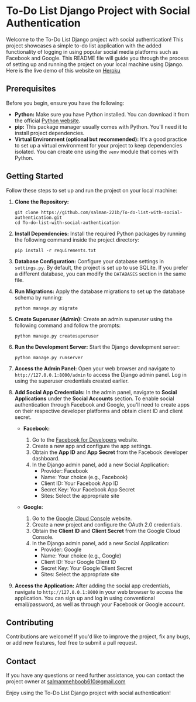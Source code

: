 # To-Do List Django Project with Social Authentication

Welcome to the To-Do List Django project with social authentication! This project showcases a simple to-do list application with the added functionality of logging in using popular social media platforms such as Facebook and Google. This README file will guide you through the process of setting up and running the project on your local machine using Django. Here is the live demo of this website on [Heroku](https://salman-todolist-46ed6b38a5ca.herokuapp.com)

## Prerequisites

Before you begin, ensure you have the following:

- **Python:** Make sure you have Python installed. You can download it from the official [Python website](https://www.python.org/).
- **pip:** This package manager usually comes with Python. You'll need it to install project dependencies.
- **Virtual Environment (optional but recommended):** It's a good practice to set up a virtual environment for your project to keep dependencies isolated. You can create one using the `venv` module that comes with Python.

## Getting Started

Follow these steps to set up and run the project on your local machine:

1. **Clone the Repository:**
   ```
   git clone https://github.com/salman-221b/To-do-list-with-social-authentication.git
   cd To-do-list-with-social-authentication
   ```

2. **Install Dependencies:**
   Install the required Python packages by running the following command inside the project directory:
   ```
   pip install -r requirements.txt
   ```

3. **Database Configuration:**
   Configure your database settings in `settings.py`. By default, the project is set up to use SQLite. If you prefer a different database, you can modify the `DATABASES` section in the same file.

4. **Run Migrations:**
   Apply the database migrations to set up the database schema by running:
   ```
   python manage.py migrate
   ```

5. **Create Superuser (Admin):**
   Create an admin superuser using the following command and follow the prompts:
   ```
   python manage.py createsuperuser
   ```

6. **Run the Development Server:**
   Start the Django development server:
   ```
   python manage.py runserver
   ```

7. **Access the Admin Panel:**
   Open your web browser and navigate to `http://127.0.0.1:8000/admin` to access the Django admin panel. Log in using the superuser credentials created earlier.

8. **Add Social App Credentials:**
   In the admin panel, navigate to **Social Applications** under the **Social Accounts** section. To enable social authentication through Facebook and Google, you'll need to create apps on their respective developer platforms and obtain client ID and client secret.

   - **Facebook:**
     1. Go to the [Facebook for Developers](https://developers.facebook.com/) website.
     2. Create a new app and configure the app settings.
     3. Obtain the **App ID** and **App Secret** from the Facebook developer dashboard.
     4. In the Django admin panel, add a new Social Application:
        - Provider: Facebook
        - Name: Your choice (e.g., Facebook)
        - Client ID: Your Facebook App ID
        - Secret Key: Your Facebook App Secret
        - Sites: Select the appropriate site

   - **Google:**
     1. Go to the [Google Cloud Console](https://console.cloud.google.com/) website.
     2. Create a new project and configure the OAuth 2.0 credentials.
     3. Obtain the **Client ID** and **Client Secret** from the Google Cloud Console.
     4. In the Django admin panel, add a new Social Application:
        - Provider: Google
        - Name: Your choice (e.g., Google)
        - Client ID: Your Google Client ID
        - Secret Key: Your Google Client Secret
        - Sites: Select the appropriate site

9. **Access the Application:**
   After adding the social app credentials, navigate to `http://127.0.0.1:8000` in your web browser to access the application. You can sign up and log in using conventional email/password, as well as through your Facebook or Google account.

## Contributing

Contributions are welcome! If you'd like to improve the project, fix any bugs, or add new features, feel free to submit a pull request.



## Contact

If you have any questions or need further assistance, you can contact the project owner at salmanmehboob610@gmail.com

Enjoy using the To-Do List Django project with social authentication!
